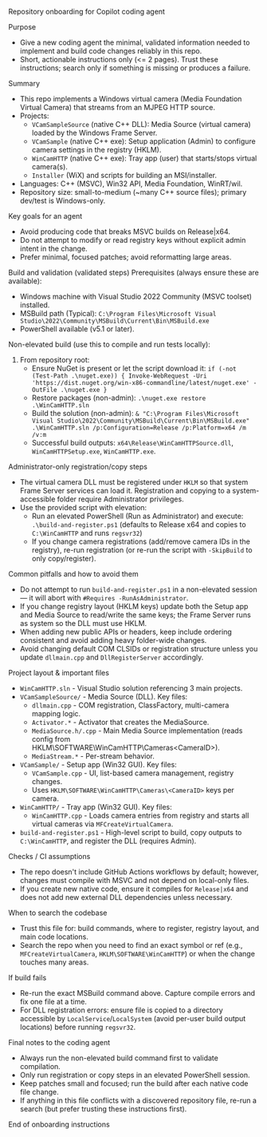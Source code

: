 Repository onboarding for Copilot coding agent

Purpose
- Give a new coding agent the minimal, validated information needed to implement and build code changes reliably in this repo.
- Short, actionable instructions only (<= 2 pages). Trust these instructions; search only if something is missing or produces a failure.

Summary
- This repo implements a Windows virtual camera (Media Foundation Virtual Camera) that streams from an MJPEG HTTP source.
- Projects:
  - `VCamSampleSource` (native C++ DLL): Media Source (virtual camera) loaded by the Windows Frame Server.
  - `VCamSample` (native C++ exe): Setup application (Admin) to configure camera settings in the registry (HKLM).
  - `WinCamHTTP` (native C++ exe): Tray app (user) that starts/stops virtual camera(s).
  - `Installer` (WiX) and scripts for building an MSI/installer.
- Languages: C++ (MSVC), Win32 API, Media Foundation, WinRT/wil.
- Repository size: small-to-medium (~many C++ source files); primary dev/test is Windows-only.

Key goals for an agent
- Avoid producing code that breaks MSVC builds on Release|x64.
- Do not attempt to modify or read registry keys without explicit admin intent in the change.
- Prefer minimal, focused patches; avoid reformatting large areas.

Build and validation (validated steps)
Prerequisites (always ensure these are available):
- Windows machine with Visual Studio 2022 Community (MSVC toolset) installed.
- MSBuild path (Typical): `C:\Program Files\Microsoft Visual Studio\2022\Community\MSBuild\Current\Bin\MSBuild.exe`
- PowerShell available (v5.1 or later).

Non-elevated build (use this to compile and run tests locally):
1. From repository root:
   - Ensure NuGet is present or let the script download it:
     `if (-not (Test-Path .\nuget.exe)) { Invoke-WebRequest -Uri 'https://dist.nuget.org/win-x86-commandline/latest/nuget.exe' -OutFile .\nuget.exe }`
   - Restore packages (non-admin):
     `.\nuget.exe restore .\WinCamHTTP.sln`
   - Build the solution (non-admin):
     `& "C:\Program Files\Microsoft Visual Studio\2022\Community\MSBuild\Current\Bin\MSBuild.exe" .\WinCamHTTP.sln /p:Configuration=Release /p:Platform=x64 /m /v:m`
   - Successful build outputs: `x64\Release\WinCamHTTPSource.dll`, `WinCamHTTPSetup.exe`, `WinCamHTTP.exe`.

Administrator-only registration/copy steps
- The virtual camera DLL must be registered under `HKLM` so that system Frame Server services can load it. Registration and copying to a system-accessible folder require Administrator privileges.
- Use the provided script with elevation:
  - Run an elevated PowerShell (Run as Administrator) and execute:
    `.\build-and-register.ps1` (defaults to Release x64 and copies to `C:\WinCamHTTP` and runs `regsvr32`)
  - If you change camera registrations (add/remove camera IDs in the registry), re-run registration (or re-run the script with `-SkipBuild` to only copy/register).

Common pitfalls and how to avoid them
- Do not attempt to run `build-and-register.ps1` in a non-elevated session — it will abort with `#Requires -RunAsAdministrator`.
- If you change registry layout (HKLM keys) update both the Setup app and Media Source to read/write the same keys; the Frame Server runs as system so the DLL must use HKLM.
- When adding new public APIs or headers, keep include ordering consistent and avoid adding heavy folder-wide changes.
- Avoid changing default COM CLSIDs or registration structure unless you update `dllmain.cpp` and `DllRegisterServer` accordingly.

Project layout & important files
- `WinCamHTTP.sln` - Visual Studio solution referencing 3 main projects.
- `VCamSampleSource/` - Media Source (DLL). Key files:
  - `dllmain.cpp` - COM registration, ClassFactory, multi-camera mapping logic.
  - `Activator.*` - Activator that creates the MediaSource.
  - `MediaSource.h/.cpp` - Main Media Source implementation (reads config from HKLM\SOFTWARE\WinCamHTTP\Cameras\<CameraID>).
  - `MediaStream.*` - Per-stream behavior.
- `VCamSample/` - Setup app (Win32 GUI). Key files:
  - `VCamSample.cpp` - UI, list-based camera management, registry changes.
  - Uses `HKLM\SOFTWARE\WinCamHTTP\Cameras\<CameraID>` keys per camera.
- `WinCamHTTP/` - Tray app (Win32 GUI). Key files:
  - `WinCamHTTP.cpp` - Loads camera entries from registry and starts all virtual cameras via `MFCreateVirtualCamera`.
- `build-and-register.ps1` - High-level script to build, copy outputs to `C:\WinCamHTTP`, and register the DLL (requires Admin).

Checks / CI assumptions
- The repo doesn't include GitHub Actions workflows by default; however, changes must compile with MSVC and not depend on local-only files.
- If you create new native code, ensure it compiles for `Release|x64` and does not add new external DLL dependencies unless necessary.

When to search the codebase
- Trust this file for: build commands, where to register, registry layout, and main code locations.
- Search the repo when you need to find an exact symbol or ref (e.g., `MFCreateVirtualCamera`, `HKLM\SOFTWARE\WinCamHTTP`) or when the change touches many areas.

If build fails
- Re-run the exact MSBuild command above. Capture compile errors and fix one file at a time.
- For DLL registration errors: ensure file is copied to a directory accessible by `LocalService`/`LocalSystem` (avoid per-user build output locations) before running `regsvr32`.

Final notes to the coding agent
- Always run the non-elevated build command first to validate compilation.
- Only run registration or copy steps in an elevated PowerShell session.
- Keep patches small and focused; run the build after each native code file change.
- If anything in this file conflicts with a discovered repository file, re-run a search (but prefer trusting these instructions first).

End of onboarding instructions
